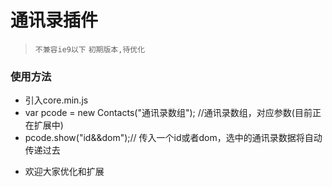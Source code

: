 # 通讯录插件
> `不兼容ie9以下`
> `初期版本,待优化`

### 使用方法
+ 引入core.min.js 
+ var pcode = new Contacts("通讯录数组"); //通讯录数组，对应参数(目前正在扩展中)
+ pcode.show("id&&dom");// 传入一个id或者dom，选中的通讯录数据将自动传递过去


* 欢迎大家优化和扩展
